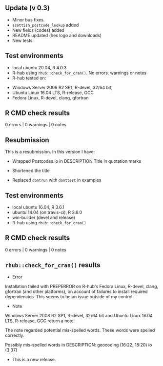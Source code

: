 ## Update (v 0.3)

* Minor bus fixes.
* `scottish_postcode_lookup` added
* New fields (codes) added
* README updated (hex logo and downloads)
* New tests

## Test environments
* local ubuntu 20.04, R 4.0.3
* R-hub using `rhub::check_for_cran()`. No errors, warnings or notes
* R-hub tested on:
- Windows Server 2008 R2 SP1, R-devel, 32/64 bit,
- Ubuntu Linux 16.04 LTS, R-release, GCC
- Fedora Linux, R-devel, clang, gfortran

## R CMD check results

0 errors | 0 warnings | 0 notes

## Resubmission

This is a resubmission. In this version I have:

* Wrapped Postcodes.io in DESCRIPTION Title in quotation marks

* Shortened the title

* Replaced `dontrun` with `donttest` in examples

## Test environments
* local ubuntu 16.04, R 3.6.1
* ubuntu 14.04 (on travis-ci), R 3.6.0
* win-builder (devel and release)
* R-hub using `rhub::check_for_cran()`

## R CMD check results

0 errors | 0 warnings | 0 notes

## `rhub::check_for_cran()` results

* Error

Installation failed with PREPERROR on R-hub's Fedora Linux, R-devel, clang, gfortran (and other platforms), on account of failures to install required dependencies. This seems to be an issue outside of my control.

* Note

Windows Server 2008 R2 SP1, R-devel, 32/64 bit and Ubuntu Linux 16.04 LTS, R-release, GCC return a note:

The note regarded potential mis-spelled words. These words were spelled correctly.

Possibly mis-spelled words in DESCRIPTION:
  geocoding (16:22, 18:20)
  io (3:37)

* This is a new release.

